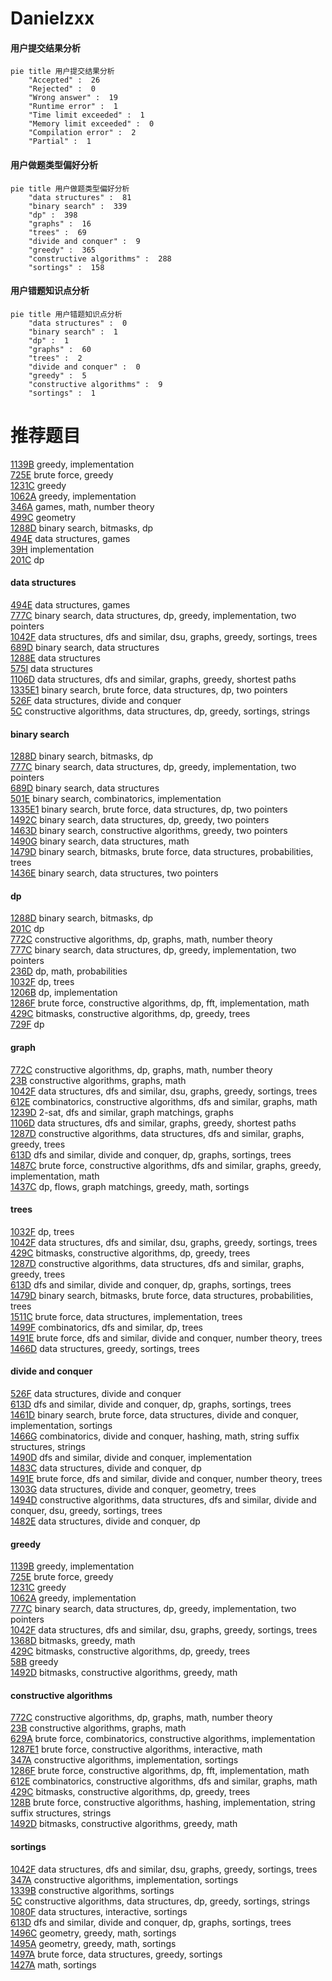 # Danielzxx
<!-- tabs:start -->
#### **用户提交结果分析**

```mermaid
pie title 用户提交结果分析
    "Accepted" :  26
    "Rejected" :  0
    "Wrong answer" :  19
    "Runtime error" :  1
    "Time limit exceeded" :  1
    "Memory limit exceeded" :  0
    "Compilation error" :  2
    "Partial" :  1
```
#### **用户做题类型偏好分析**

```mermaid
pie title 用户做题类型偏好分析
    "data structures" :  81
    "binary search" :  339
    "dp" :  398
    "graphs" :  16
    "trees" :  69
    "divide and conquer" :  9
    "greedy" :  365
    "constructive algorithms" :  288
    "sortings" :  158
```
#### **用户错题知识点分析**

```mermaid
pie title 用户错题知识点分析
    "data structures" :  0
    "binary search" :  1
    "dp" :  1
    "graphs" :  60
    "trees" :  2
    "divide and conquer" :  0
    "greedy" :  5
    "constructive algorithms" :  9
    "sortings" :  1
```
<!-- tabs:end -->
# 推荐题目
[1139B](http://codeforces.com/problemset/problem/1139/B)		greedy,
                        implementation		  
[725E](http://codeforces.com/problemset/problem/725/E)		brute force,
                        greedy		  
[1231C](http://codeforces.com/problemset/problem/1231/C)		greedy		  
[1062A](http://codeforces.com/problemset/problem/1062/A)		greedy,
                        implementation		  
[346A](http://codeforces.com/problemset/problem/346/A)		games,
                        math,
                        number theory		  
[499C](https://codeforces.com/contest/499/problem/C)		geometry		  
[1288D](http://codeforces.com/problemset/problem/1288/D)		binary search,
                        bitmasks,
                        dp		  
[494E](http://codeforces.com/problemset/problem/494/E)		data structures,
                        games		  
[39H](http://codeforces.com/problemset/problem/39/H)		implementation		  
[201C](http://codeforces.com/problemset/problem/201/C)		dp		  
<!-- tabs:start -->
#### **data structures**
[494E](http://codeforces.com/problemset/problem/494/E)		data structures,
                        games		  
[777C](http://codeforces.com/problemset/problem/777/C)		binary search,
                        data structures,
                        dp,
                        greedy,
                        implementation,
                        two pointers		  
[1042F](http://codeforces.com/problemset/problem/1042/F)		data structures,
                        dfs and similar,
                        dsu,
                        graphs,
                        greedy,
                        sortings,
                        trees		  
[689D](http://codeforces.com/problemset/problem/689/D)		binary search,
                        data structures		  
[1288E](http://codeforces.com/problemset/problem/1288/E)		data structures		  
[575I](http://codeforces.com/problemset/problem/575/I)		data structures		  
[1106D](http://codeforces.com/problemset/problem/1106/D)		data structures,
                        dfs and similar,
                        graphs,
                        greedy,
                        shortest paths		  
[1335E1](http://codeforces.com/problemset/problem/1335/E1)		binary search,
                        brute force,
                        data structures,
                        dp,
                        two pointers		  
[526F](http://codeforces.com/problemset/problem/526/F)		data structures,
                        divide and conquer		  
[5C](http://codeforces.com/problemset/problem/5/C)		constructive algorithms,
                        data structures,
                        dp,
                        greedy,
                        sortings,
                        strings		  
#### **binary search**
[1288D](http://codeforces.com/problemset/problem/1288/D)		binary search,
                        bitmasks,
                        dp		  
[777C](http://codeforces.com/problemset/problem/777/C)		binary search,
                        data structures,
                        dp,
                        greedy,
                        implementation,
                        two pointers		  
[689D](http://codeforces.com/problemset/problem/689/D)		binary search,
                        data structures		  
[501E](http://codeforces.com/problemset/problem/501/E)		binary search,
                        combinatorics,
                        implementation		  
[1335E1](http://codeforces.com/problemset/problem/1335/E1)		binary search,
                        brute force,
                        data structures,
                        dp,
                        two pointers		  
[1492C](http://codeforces.com/problemset/problem/1492/C)		binary search,
                        data structures,
                        dp,
                        greedy,
                        two pointers		  
[1463D](http://codeforces.com/problemset/problem/1463/D)		binary search,
                        constructive algorithms,
                        greedy,
                        two pointers		  
[1490G](http://codeforces.com/problemset/problem/1490/G)		binary search,
                        data structures,
                        math		  
[1479D](http://codeforces.com/problemset/problem/1479/D)		binary search,
                        bitmasks,
                        brute force,
                        data structures,
                        probabilities,
                        trees		  
[1436E](http://codeforces.com/problemset/problem/1436/E)		binary search,
                        data structures,
                        two pointers		  
#### **dp**
[1288D](http://codeforces.com/problemset/problem/1288/D)		binary search,
                        bitmasks,
                        dp		  
[201C](http://codeforces.com/problemset/problem/201/C)		dp		  
[772C](http://codeforces.com/problemset/problem/772/C)		constructive algorithms,
                        dp,
                        graphs,
                        math,
                        number theory		  
[777C](http://codeforces.com/problemset/problem/777/C)		binary search,
                        data structures,
                        dp,
                        greedy,
                        implementation,
                        two pointers		  
[236D](https://codeforces.com/contest/236/problem/D)		dp,
                        math,
                        probabilities		  
[1032F](http://codeforces.com/problemset/problem/1032/F)		dp,
                        trees		  
[1206B](http://codeforces.com/problemset/problem/1206/B)		dp,
                        implementation		  
[1286F](http://codeforces.com/problemset/problem/1286/F)		brute force,
                        constructive algorithms,
                        dp,
                        fft,
                        implementation,
                        math		  
[429C](http://codeforces.com/problemset/problem/429/C)		bitmasks,
                        constructive algorithms,
                        dp,
                        greedy,
                        trees		  
[729F](http://codeforces.com/problemset/problem/729/F)		dp		  
#### **graph**
[772C](http://codeforces.com/problemset/problem/772/C)		constructive algorithms,
                        dp,
                        graphs,
                        math,
                        number theory		  
[23B](http://codeforces.com/problemset/problem/23/B)		constructive algorithms,
                        graphs,
                        math		  
[1042F](http://codeforces.com/problemset/problem/1042/F)		data structures,
                        dfs and similar,
                        dsu,
                        graphs,
                        greedy,
                        sortings,
                        trees		  
[612E](http://codeforces.com/problemset/problem/612/E)		combinatorics,
                        constructive algorithms,
                        dfs and similar,
                        graphs,
                        math		  
[1239D](http://codeforces.com/problemset/problem/1239/D)		2-sat,
                        dfs and similar,
                        graph matchings,
                        graphs		  
[1106D](http://codeforces.com/problemset/problem/1106/D)		data structures,
                        dfs and similar,
                        graphs,
                        greedy,
                        shortest paths		  
[1287D](https://codeforces.com/contest/1287/problem/D)		constructive algorithms,
                        data structures,
                        dfs and similar,
                        graphs,
                        greedy,
                        trees		  
[613D](http://codeforces.com/problemset/problem/613/D)		dfs and similar,
                        divide and conquer,
                        dp,
                        graphs,
                        sortings,
                        trees		  
[1487C](http://codeforces.com/problemset/problem/1487/C)		brute force,
                        constructive algorithms,
                        dfs and similar,
                        graphs,
                        greedy,
                        implementation,
                        math		  
[1437C](http://codeforces.com/problemset/problem/1437/C)		dp,
                        flows,
                        graph matchings,
                        greedy,
                        math,
                        sortings		  
#### **trees**
[1032F](http://codeforces.com/problemset/problem/1032/F)		dp,
                        trees		  
[1042F](http://codeforces.com/problemset/problem/1042/F)		data structures,
                        dfs and similar,
                        dsu,
                        graphs,
                        greedy,
                        sortings,
                        trees		  
[429C](http://codeforces.com/problemset/problem/429/C)		bitmasks,
                        constructive algorithms,
                        dp,
                        greedy,
                        trees		  
[1287D](https://codeforces.com/contest/1287/problem/D)		constructive algorithms,
                        data structures,
                        dfs and similar,
                        graphs,
                        greedy,
                        trees		  
[613D](http://codeforces.com/problemset/problem/613/D)		dfs and similar,
                        divide and conquer,
                        dp,
                        graphs,
                        sortings,
                        trees		  
[1479D](http://codeforces.com/problemset/problem/1479/D)		binary search,
                        bitmasks,
                        brute force,
                        data structures,
                        probabilities,
                        trees		  
[1511C](http://codeforces.com/problemset/problem/1511/C)		brute force,
                        data structures,
                        implementation,
                        trees		  
[1499F](http://codeforces.com/problemset/problem/1499/F)		combinatorics,
                        dfs and similar,
                        dp,
                        trees		  
[1491E](http://codeforces.com/problemset/problem/1491/E)		brute force,
                        dfs and similar,
                        divide and conquer,
                        number theory,
                        trees		  
[1466D](http://codeforces.com/problemset/problem/1466/D)		data structures,
                        greedy,
                        sortings,
                        trees		  
#### **divide and conquer**
[526F](http://codeforces.com/problemset/problem/526/F)		data structures,
                        divide and conquer		  
[613D](http://codeforces.com/problemset/problem/613/D)		dfs and similar,
                        divide and conquer,
                        dp,
                        graphs,
                        sortings,
                        trees		  
[1461D](http://codeforces.com/problemset/problem/1461/D)		binary search,
                        brute force,
                        data structures,
                        divide and conquer,
                        implementation,
                        sortings		  
[1466G](http://codeforces.com/problemset/problem/1466/G)		combinatorics,
                        divide and conquer,
                        hashing,
                        math,
                        string suffix structures,
                        strings		  
[1490D](http://codeforces.com/problemset/problem/1490/D)		dfs and similar,
                        divide and conquer,
                        implementation		  
[1483C](https://codeforces.com/contest/1483/problem/C)		data structures,
                        divide and conquer,
                        dp		  
[1491E](http://codeforces.com/problemset/problem/1491/E)		brute force,
                        dfs and similar,
                        divide and conquer,
                        number theory,
                        trees		  
[1303G](http://codeforces.com/problemset/problem/1303/G)		data structures,
                        divide and conquer,
                        geometry,
                        trees		  
[1494D](http://codeforces.com/problemset/problem/1494/D)		constructive algorithms,
                        data structures,
                        dfs and similar,
                        divide and conquer,
                        dsu,
                        greedy,
                        sortings,
                        trees		  
[1482E](http://codeforces.com/problemset/problem/1482/E)		data structures,
                        divide and conquer,
                        dp		  
#### **greedy**
[1139B](http://codeforces.com/problemset/problem/1139/B)		greedy,
                        implementation		  
[725E](http://codeforces.com/problemset/problem/725/E)		brute force,
                        greedy		  
[1231C](http://codeforces.com/problemset/problem/1231/C)		greedy		  
[1062A](http://codeforces.com/problemset/problem/1062/A)		greedy,
                        implementation		  
[777C](http://codeforces.com/problemset/problem/777/C)		binary search,
                        data structures,
                        dp,
                        greedy,
                        implementation,
                        two pointers		  
[1042F](http://codeforces.com/problemset/problem/1042/F)		data structures,
                        dfs and similar,
                        dsu,
                        graphs,
                        greedy,
                        sortings,
                        trees		  
[1368D](http://codeforces.com/problemset/problem/1368/D)		bitmasks,
                        greedy,
                        math		  
[429C](http://codeforces.com/problemset/problem/429/C)		bitmasks,
                        constructive algorithms,
                        dp,
                        greedy,
                        trees		  
[58B](http://codeforces.com/problemset/problem/58/B)		greedy		  
[1492D](http://codeforces.com/problemset/problem/1492/D)		bitmasks,
                        constructive algorithms,
                        greedy,
                        math		  
#### **constructive algorithms**
[772C](http://codeforces.com/problemset/problem/772/C)		constructive algorithms,
                        dp,
                        graphs,
                        math,
                        number theory		  
[23B](http://codeforces.com/problemset/problem/23/B)		constructive algorithms,
                        graphs,
                        math		  
[629A](http://codeforces.com/problemset/problem/629/A)		brute force,
                        combinatorics,
                        constructive algorithms,
                        implementation		  
[1287E1](https://codeforces.com/contest/1287/problem/E1)		brute force,
                        constructive algorithms,
                        interactive,
                        math		  
[347A](http://codeforces.com/problemset/problem/347/A)		constructive algorithms,
                        implementation,
                        sortings		  
[1286F](http://codeforces.com/problemset/problem/1286/F)		brute force,
                        constructive algorithms,
                        dp,
                        fft,
                        implementation,
                        math		  
[612E](http://codeforces.com/problemset/problem/612/E)		combinatorics,
                        constructive algorithms,
                        dfs and similar,
                        graphs,
                        math		  
[429C](http://codeforces.com/problemset/problem/429/C)		bitmasks,
                        constructive algorithms,
                        dp,
                        greedy,
                        trees		  
[128B](http://codeforces.com/problemset/problem/128/B)		brute force,
                        constructive algorithms,
                        hashing,
                        implementation,
                        string suffix structures,
                        strings		  
[1492D](http://codeforces.com/problemset/problem/1492/D)		bitmasks,
                        constructive algorithms,
                        greedy,
                        math		  
#### **sortings**
[1042F](http://codeforces.com/problemset/problem/1042/F)		data structures,
                        dfs and similar,
                        dsu,
                        graphs,
                        greedy,
                        sortings,
                        trees		  
[347A](http://codeforces.com/problemset/problem/347/A)		constructive algorithms,
                        implementation,
                        sortings		  
[1339B](http://codeforces.com/problemset/problem/1339/B)		constructive algorithms,
                        sortings		  
[5C](http://codeforces.com/problemset/problem/5/C)		constructive algorithms,
                        data structures,
                        dp,
                        greedy,
                        sortings,
                        strings		  
[1080F](http://codeforces.com/problemset/problem/1080/F)		data structures,
                        interactive,
                        sortings		  
[613D](http://codeforces.com/problemset/problem/613/D)		dfs and similar,
                        divide and conquer,
                        dp,
                        graphs,
                        sortings,
                        trees		  
[1496C](https://codeforces.com/contest/1496/problem/C)		geometry,
                        greedy,
                        math,
                        sortings		  
[1495A](http://codeforces.com/problemset/problem/1495/A)		geometry,
                        greedy,
                        math,
                        sortings		  
[1497A](http://codeforces.com/problemset/problem/1497/A)		brute force,
                        data structures,
                        greedy,
                        sortings		  
[1427A](http://codeforces.com/problemset/problem/1427/A)		math,
                        sortings		  
<!-- tabs:end -->
